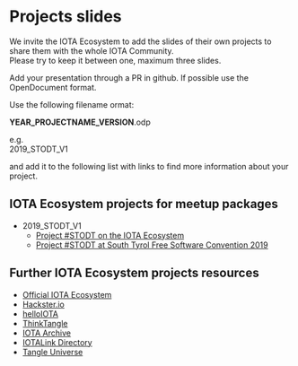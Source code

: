 # Projects slides

We invite the IOTA Ecosystem to add the slides of their own projects to share them with the whole IOTA Community.  
Please try to keep it between one, maximum three slides.

Add your presentation through a PR in github.
If possible use the OpenDocument format.  

Use the following filename ormat:

**YEAR_PROJECTNAME_VERSION**.odp

e.g.  
2019_STODT_V1

and add it to the following list with links to find more information about your project.


## IOTA Ecosystem projects for meetup packages
* 2019_STODT_V1
  * [Project #STODT on the IOTA Ecosystem](https://ecosystem.iota.org/projects/stodt-ex-codename-raspitin)
  * [Project #STODT at South Tyrol Free Software Convention 2019](https://www.sfscon.it/talks/open-data-the-iota-iot-protocol-and-our-stodt/)

## Further IOTA Ecosystem projects resources

  * [Official IOTA Ecosystem](https://ecosystem.iota.org)
  * [Hackster.io](https://www.hackster.io/iota/projects)
  * [helloIOTA](https://helloiota.com)
  * [ThinkTangle](http://thinktangle.com/)
  * [IOTA Archive](https://iota-archive.com)
  * [IOTALink Directory](https://iotalink.directory/)
  * [Tangle Universe](https://tangleuniverse.publiciota.com/)
